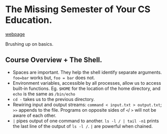 # The Missing Semester of Your CS Education.

[webpage](https://missing.csail.mit.edu)

Brushing up on basics.

## Course Overview + The Shell.

* Spaces are important. They help the shell identify separate arguments. `foo=bar` works but, `foo = bar` does not.
* Environment variables, accessible by all processes, allow us to access built-in functions. Eg. `$HOME` for the location of the home directory, and `echo` is the same as `/bin/echo`
* `cd -` takes us to the previous directory.
* Rewiring input and output streams: `command < input.txt > output.txt`; `>>` appends to the file. Programs on opposite sides of `<`/ `>` will not be aware of each other.
* `|` pipes output of one command to another. `ls -l / | tail -n1` prints the last line of the output of `ls -l /`. `|` are powerful when chained.

